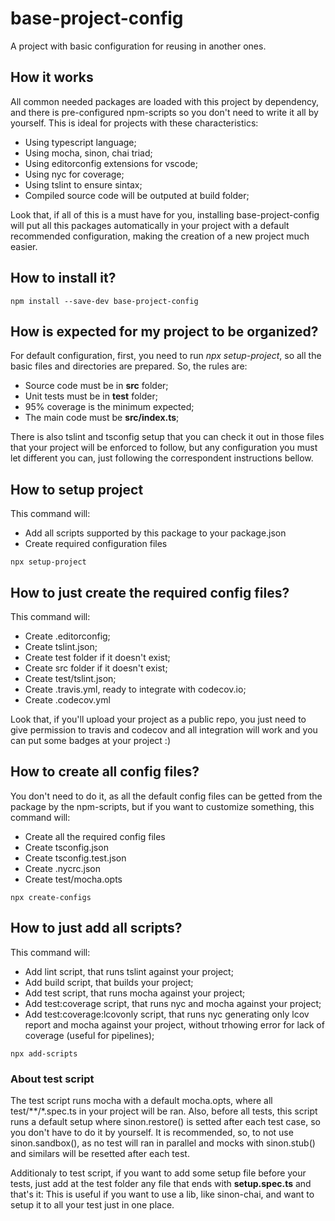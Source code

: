 # base-project-config

A project with basic configuration for reusing in another ones.

## How it works

All common needed packages are loaded with this project by dependency, and there is pre-configured npm-scripts so you don't need to write it all by yourself.
This is ideal for projects with these characteristics:

* Using typescript language;
* Using mocha, sinon, chai triad;
* Using editorconfig extensions for vscode;
* Using nyc for coverage;
* Using tslint to ensure sintax;
* Compiled source code will be outputed at build folder;

Look that, if all of this is a must have for you, installing base-project-config will put all this packages automatically in your project with a default recommended configuration, making the creation of a new project much easier.

## How to install it?

```batch
npm install --save-dev base-project-config
```

## How is expected for my project to be organized?

For default configuration, first, you need to run *npx setup-project*, so all the basic files and directories are prepared.
So, the rules are:
* Source code must be in **src** folder;
* Unit tests must be in **test** folder;
* 95% coverage is the minimum expected;
* The main code must be **src/index.ts**;

There is also tslint and tsconfig setup that you can check it out in those files that your project will be enforced to follow, but any configuration you must let different you can, just following the correspondent instructions bellow.

## How to setup project

This command will:
* Add all scripts supported by this package to your package.json
* Create required configuration files

```batch
npx setup-project
```
## How to just create the required config files?

This command will:
* Create .editorconfig;
* Create tslint.json;
* Create test folder if it doesn't exist;
* Create src folder if it doesn't exist;
* Create test/tslint.json;
* Create .travis.yml, ready to integrate with codecov.io;
* Create .codecov.yml

Look that, if you'll upload your project as a public repo, you just need to give permission to travis and codecov and all integration will work and you can put some badges at your project :)

## How to create all config files?

You don't need to do it, as all the default config files can be getted from the package by the npm-scripts, but if you want to customize something, this command will:
* Create all the required config files
* Create tsconfig.json
* Create tsconfig.test.json
* Create .nycrc.json
* Create test/mocha.opts

```batch
npx create-configs
```

## How to just add all scripts?

This command will:
* Add lint script, that runs tslint against your project;
* Add build script, that builds your project;
* Add test script, that runs mocha against your project;
* Add test:coverage script, that runs nyc and mocha against your project;
* Add test:coverage:lcovonly script, that runs nyc generating only lcov report and mocha against your project, without trhowing error for lack of coverage (useful for pipelines);

```batch
npx add-scripts
```

### About test script

The test script runs mocha with a default mocha.opts, where all test/**/*.spec.ts in your project will be ran. Also, before all tests, this script runs a default setup where sinon.restore() is setted after each test case, so you don't have to do it by yourself.
It is recommended, so, to not use sinon.sandbox(), as no test will ran in parallel and mocks with sinon.stub() and similars will be resetted after each test.

Additionaly to test script, if you want to add some setup file before your tests, just add at the test folder any file that ends with **setup.spec.ts** and that's it:
This is useful if you want to use a lib, like sinon-chai, and want to setup it to all your test just in one place.
